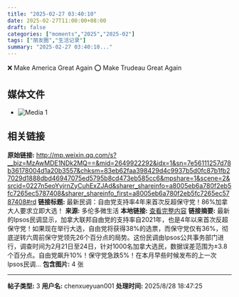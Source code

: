 ```yaml
---
title: "2025-02-27 03:40:10"
date: 2025-02-27T11:00:00+08:00
draft: false
categories: ["moments","2025","2025-02"]
tags: ["朋友圈","生活记录"]
summary: "2025-02-27 03:40:10..."
---
```


❌ Make America Great Again
⭕ Make Trudeau Great Again

## 媒体文件

- ![Media 1](/Moments/photos/2025-02-27/202502270340100.jpg)

## 相关链接

**原始链接:** http://mp.weixin.qq.com/s?__biz=MzAwMDE1NDk2MQ==&mid=2649922292&idx=1&sn=7e56111257d78b36178004d1a20b3557&chksm=83eb62faa398429d4c9937b5d0fc87b1fb27029d1888dbd46947075ed5795b8cd473eb585cc6&mpshare=1&scene=2&srcid=0227n5eoYyjrnZyCuhExZJAd&sharer_shareinfo=a8005eb6a780f2eb5fc7265ec5787408&sharer_shareinfo_first=a8005eb6a780f2eb5fc7265ec5787408#rd
**链接标题:** 最新民调：自由党支持率4年来首次反超保守党！86%加拿大人要求立即大选！
**来源:** 多伦多微生活
**本地链接:** [查看完整内容](/link_content/2025/02/2025-02-27-1/link_content/)
**链接摘要:** 最新的Ipsos民调显示，加拿大联邦自由党的支持率自2021年，也是4年以来首次反超保守党！如果现在举行大选，自由党将获得38%的选票，而保守党仅有36%，彻底逆转六周前保守党领先26个百分点的局势。这份民调由Ipsos公共事务部门进行，调查时间为2月21日至24日，针对1000名加拿大选民，数据误差范围为±3.8个百分点。自由党飙升10%！保守党急跌5%！在本月早些时候发布的上一次Ipsos民调...
**包含图片:** 4 张

---

**帖子类型:** 3
**用户名:** chenxueyuan001
**处理时间:** 2025/8/28 18:47:25